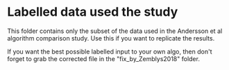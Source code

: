 # Labelled data used the study
This folder contains only the subset of the data used in the Andersson et al algorithm comparison study. Use this if you want to replicate the results.

If you want the best possible labelled input to your own algo, then don't forget to grab the corrected file in the "fix_by_Zemblys2018" folder.